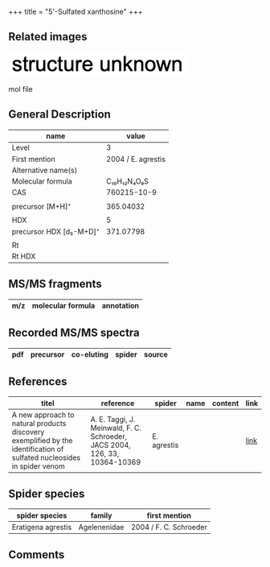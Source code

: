 +++
title = "5'-Sulfated xanthosine"
+++

## Related images

![](/img/2.png)

mol file


## General Description

| name                    | value              |
|-------------------------|--------------------|
| Level                   | 3                  |
| First mention           | 2004 / E. agrestis |
| Alternative name(s)     |                    |
| Molecular formula       | C₁₀H₁₂N₄O₉S        |
| CAS                     | 760215-10-9        |
|                         |                    |
| precursor  [M+H]⁺       | 365.04032          |
|                         |                    |
| HDX                     | 5                  |
| precursor HDX [d₅-M+D]⁺ | 371.07798          |
|                         |                    |
| Rt                      |                    |
| Rt HDX                  |                    |



## MS/MS fragments

| m/z       | molecular formula | annotation     |
|-----------|-------------------|----------------|



## Recorded MS/MS spectra

| pdf | precursor | co-eluting | spider      | source                       |
|-----|-----------|------------|-------------|------------------------------|



## References

| titel                                                                                                                  | reference                                                                  | spider      | name | content | link                                           |
|------------------------------------------------------------------------------------------------------------------------|----------------------------------------------------------------------------|-------------|------|---------|------------------------------------------------|
| A new approach to natural products discovery exemplified by the identification of sulfated nucleosides in spider venom | A. E. Taggi, J. Meinwald, F. C. Schroeder, JACS 2004, 126, 33, 10364-10369 | E. agrestis |      |         | [link](https://pubs.acs.org/doi/abs/10.1021/ja047416n) |


## Spider species

| spider species     | family       | first mention          |
|--------------------|--------------|------------------------|
| Eratigena agrestis | Agelenenidae | 2004 / F. C. Schroeder |

## Comments